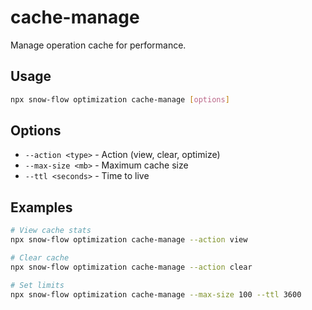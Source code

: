 # cache-manage

Manage operation cache for performance.

## Usage
```bash
npx snow-flow optimization cache-manage [options]
```

## Options
- `--action <type>` - Action (view, clear, optimize)
- `--max-size <mb>` - Maximum cache size
- `--ttl <seconds>` - Time to live

## Examples
```bash
# View cache stats
npx snow-flow optimization cache-manage --action view

# Clear cache
npx snow-flow optimization cache-manage --action clear

# Set limits
npx snow-flow optimization cache-manage --max-size 100 --ttl 3600
```
